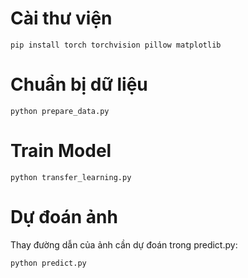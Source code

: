 # Cài thư viện

    pip install torch torchvision pillow matplotlib 
  
# Chuẩn bị dữ liệu

    python prepare_data.py
  
# Train Model

    python transfer_learning.py
  
# Dự đoán ảnh

Thay đường dẫn của ảnh cần dự đoán trong predict.py:

    python predict.py
